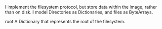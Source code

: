 I implement the filesystem protocol, but store data within the image, rather than on disk. I model Directories as Dictionaries, and files as ByteArrays. 

root
	A Dictionary that represents the root of the filesystem. 